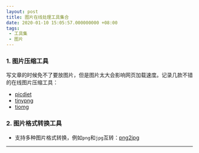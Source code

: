 ```yaml
---
layout: post
title: 图片在线处理工具集合
date: 2020-01-10 15:05:57.000000000 +08:00
tags: 
 - 工具集
 - 图片
---
```


### 1. 图片压缩工具

写文章的时候免不了要放图片，但是图片太大会影响网页加载速度。记录几款不错的在线图片压缩工具：

- <a href="https://www.picdiet.com/zh-cn" target="_blank">picdiet</a>
- <a href="https://tinypng.com" target="_blank">tinypng</a>
- <a href="https://tiomg.org/image" target="_blank">tiomg</a>

### 2. 图片格式转换工具

- 支持多种图片格式转换，例如`png`和`jpg`互转：<a href="https://png2jpg.com/zh/" target="_blank">png2jpg</a>

<hr />
